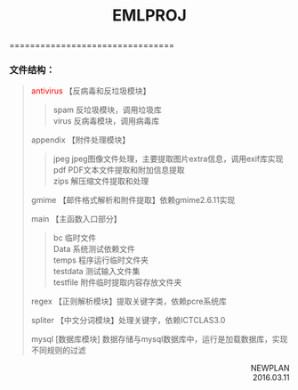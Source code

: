 # <p align="center">EMLPROJ</p>
================================
### 文件结构：
><font color="red">antivirus</font> 【反病毒和反垃圾模块】
>>spam 反垃圾模块，调用垃圾库</br> 
>>virus 反病毒模块，调用病毒库
>
>appendix 【附件处理模块】
>>jpeg jpeg图像文件处理，主要提取图片extra信息，调用exif库实现</br> 
>>pdf PDF文本文件提取和附加信息提取</br> 
>>zips 解压缩文件提取和处理</br> 
>
>gmime 【邮件格式解析和附件提取】依赖gmime2.6.11实现
>
>main 【主函数入口部分】
>>bc 临时文件</br> 
>>Data 系统测试依赖文件</br> 
>>temps 程序运行临时文件夹</br>
>>testdata 测试输入文件集</br>
>>testfile 附件临时提取内容存放文件夹</br>
>
>regex 【正则解析模块】提取关键字类，依赖pcre系统库
>
>spliter 【中文分词模块】处理关键字，依赖ICTCLAS3.0
>
>mysql  [数据库模块] 数据存储与mysql数据库中，运行是加载数据库，实现不同规则的过滤
>

<p align="right">NEWPLAN </br>2016.03.11</p>
